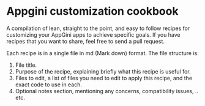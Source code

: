 # Appgini customization cookbook
A compilation of lean, straight to the point, and easy to follow recipes for customizing your AppGini apps to achieve specific goals. If you have recipes that you want to share, feel free to send a pull request.

Each recipe is in a single file in md (Mark down) format. The file structure is:

1. File title.
2. Purpose of the recipe, explaining briefly what this recipe is useful for.
3. Files to edit, a list of files you need to edit to apply this recipe, and the exact code to use in each.
4. Optional notes section, mentioning any concerns, compatibility issues, .. etc.
